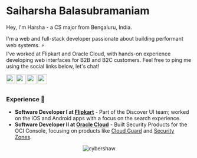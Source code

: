 # Saiharsha Balasubramaniam

Hey, I'm Harsha - a CS major from Bengaluru, India. 

I'm a web and full-stack developer passionate about building performant web systems. ⚡ <br />
I've worked at Flipkart and Oracle Cloud, with hands-on experience developing web interfaces for B2B and B2C customers. Feel free to ping me using the social links below, let's chat!

<a href="https://www.linkedin.com/in/saiharshab/">
  <img align="left" width="24px" src="https://cdn.jsdelivr.net/npm/simple-icons@v3/icons/linkedin.svg"  />
</a>
<a href="https://x.com/cybershaw42">
  <img align="left" width="26px" src="https://cdn.jsdelivr.net/npm/simple-icons@v3/icons/twitter.svg" />
</a>
<a href="mailto:saibalsu@gmail.com">
  <img align="left" width="26px" src="https://cdn.jsdelivr.net/npm/simple-icons@v3/icons/gmail.svg" />
</a>
<a href="https://medium.com/@cyberShaw">
  <img align="left" width="26px" src="https://cdn.jsdelivr.net/npm/simple-icons@v3/icons/medium.svg" />
</a>

<br />
<br />

### Experience 🚀
- **Software Developer I at [Flipkart](https://tech.flipkart.com/)** - Part of the Discover UI team; worked on the iOS and Android apps with a focus on the search experience.
- **Software Developer II at [Oracle Cloud](https://www.oracle.com/in/cloud/)** - Built Security Products for the OCI Console, focusing on products like [Cloud Guard](https://www.oracle.com/in/security/cloud-security/cloud-guard/) and [Security Zones](https://docs.oracle.com/iaas/security-zone/using/security-zones.htm).


<p align="center"> <img src="https://komarev.com/ghpvc/?username=cybershaw" alt="cybershaw" /> </p>
